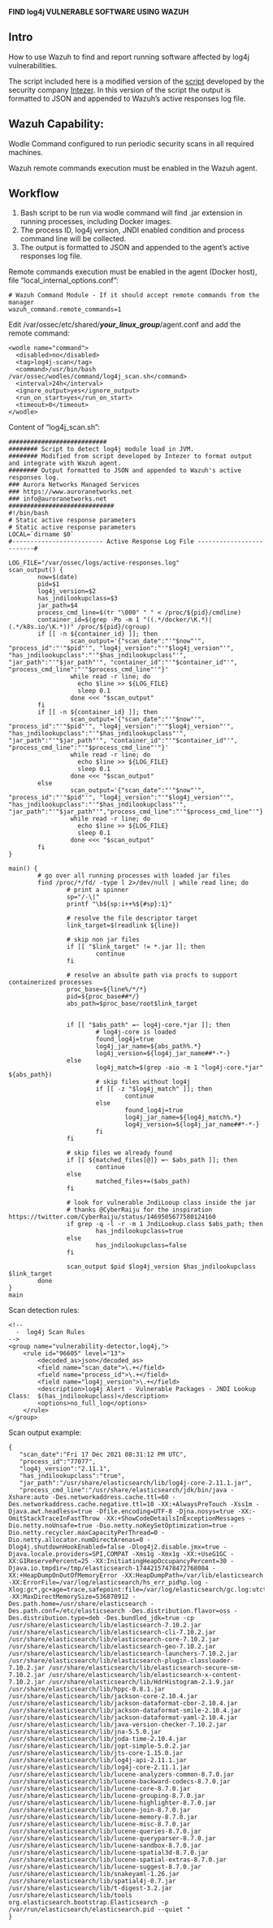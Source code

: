 **FIND log4j VULNERABLE SOFTWARE USING WAZUH**

## 

## Intro

How to use Wazuh to find and report running software affected by log4j vulnerabilities.

The script included here is a modified version of the [script](https://email.intezer.com/e3t/Btc/DL+113/cFVL-04/VVs_8H33c_sWN25wfhbfCjCWW4dVnpw4C7WTzN2NZZ3L3lLBGV1-WJV7CgZq3W1dm3-F97kvzJMPm1s24zvY8W5l2dq43FNnyxW6BYqDv2sg8LrW8NYFSM37l51zW8xQqJW8k1qn4W6_c9QY8sWvJbW3SBjyh1MZMGrVdWz9m1gNlRSVVsJ708lM76lW32ZwmP3f4vBPW7CXPdz5lhLktVczYLv5r3khgW6pw_mH44Sr6fW6vYMfS2HWB50N2Q3xKQ1v_4PV8L1yT93CRNYW35n_gq7vPkfvW432Mq477YMW4MW7S3LM-1j-W1gSJ455NsQDlVN1t8K3D4NPHN7S8BgFWpqZtN68phrm9T3Cw34H81) developed by the security company [Intezer](https://www.intezer.com/). In this version of the script the output is formatted to JSON and appended to Wazuh’s active responses log file.


## Wazuh Capability:

Wodle Command configured to run periodic security scans in all required machines.

Wazuh remote commands execution must be enabled in the Wazuh agent.


## Workflow

1. Bash script to be run via wodle command will find .jar extension in running processes, including Docker images.
2. The process ID, log4j version, JNDI enabled condition and process command line will be collected.
3. The output is formatted to JSON and appended to the agent’s active responses log file.

Remote commands execution must be enabled in the agent (Docker host), file “local_internal_options.conf”:


```
# Wazuh Command Module - If it should accept remote commands from the manager
wazuh_command.remote_commands=1
```


Edit /var/ossec/etc/shared/**_your_linux_group_**/agent.conf and add the remote command:


```
<wodle name="command">
  <disabled>no</disabled>
  <tag>log4j-scan</tag>
  <command>/usr/bin/bash /var/ossec/wodles/command/log4j_scan.sh</command>
  <interval>24h</interval>
  <ignore_output>yes</ignore_output>
  <run_on_start>yes</run_on_start>
  <timeout>0</timeout>
</wodle>
```


Content of “log4j_scan.sh”:


```
###########################
######## Script to detect log4j module load in JVM.
######## Modified from script developed by Intezer to format output and integrate with Wazuh agent. 
######## Output formatted to JSON and appended to Wazuh's active responses log.
### Aurora Networks Managed Services
### https://www.auroranetworks.net
### info@auroranetworks.net
#############################
#!/bin/bash
# Static active response parameters
# Static active response parameters
LOCAL=`dirname $0`
#------------------------- Active Response Log File -------------------------#

LOG_FILE="/var/ossec/logs/active-responses.log"
scan_output() {
        now=$(date)
        pid=$1
        log4j_version=$2
        has_jndilookupclass=$3
        jar_path=$4
        process_cmd_line=$(tr "\000" " " < /proc/${pid}/cmdline)
        container_id=$(grep -Po -m 1 "((.*/docker/\K.*)|(.*/k8s.io/\K.*))" /proc/${pid}/cgroup)
        if [[ -n ${container_id} ]]; then
                 scan_output='{"scan_date":"'"$now"'", "process_id":"'"$pid"'", "log4j_version":"'"$log4j_version"'", "has_jndilookupclass":"'"$has_jndilookupclass"'", "jar_path":"'"$jar_path"'", "container_id":"'"$container_id"'", "process_cmd_line":"'"$process_cmd_line"'"}'
                 while read -r line; do
                   echo $line >> ${LOG_FILE}
                   sleep 0.1
                 done <<< "$scan_output"
        fi
        if [[ -n ${container_id} ]]; then
                 scan_output='{"scan_date":"'"$now"'", "process_id":"'"$pid"'", "log4j_version":"'"$log4j_version"'", "has_jndilookupclass":"'"$has_jndilookupclass"'", "jar_path":"'"$jar_path"'", "container_id":"'"$container_id"'", "process_cmd_line":"'"$process_cmd_line"'"}'
                 while read -r line; do
                   echo $line >> ${LOG_FILE}
                   sleep 0.1
                 done <<< "$scan_output"
        else
                 scan_output='{"scan_date":"'"$now"'", "process_id":"'"$pid"'", "log4j_version":"'"$log4j_version"'", "has_jndilookupclass":"'"$has_jndilookupclass"'", "jar_path":"'"$jar_path"'","process_cmd_line":"'"$process_cmd_line"'"}'
                 while read -r line; do
                   echo $line >> ${LOG_FILE}
                   sleep 0.1
                 done <<< "$scan_output"
        fi    
}

main() {
        # go over all running processes with loaded jar files
        find /proc/*/fd/ -type l 2>/dev/null | while read line; do
                # print a spinner
                sp="/-\|"
                printf "\b${sp:i++%${#sp}:1}"

                # resolve the file descriptor target
                link_target=$(readlink ${line})

                # skip non jar files
                if [[ "$link_target" != *.jar ]]; then
                        continue
                fi

                # resolve an absulte path via procfs to support containerized processes
                proc_base=${line%/*/*}
                pid=${proc_base##*/}
                abs_path=$proc_base/root$link_target


                if [[ "$abs_path" =~ log4j-core.*jar ]]; then
                        # log4j-core is loaded
                        found_log4j=true
                        log4j_jar_name=${abs_path%.*}
                        log4j_version=${log4j_jar_name##*-*-}
                else
                        log4j_match=$(grep -aio -m 1 "log4j-core.*jar" ${abs_path})
                        # skip files without log4j
                        if [[ -z "$log4j_match" ]]; then
                                continue
                        else
                                found_log4j=true
                                log4j_jar_name=${log4j_match%.*}
                                log4j_version=${log4j_jar_name##*-*-}
                        fi
                fi

                # skip files we already found
                if [[ ${matched_files[@]} =~ $abs_path ]]; then
                        continue
                else
                        matched_files+=($abs_path)
                fi

                # look for vulnerable JndiLooup class inside the jar
                # thanks @CyberRaiju for the inspiration https://twitter.com/CyberRaiju/status/1469505677580124160
                if grep -q -l -r -m 1 JndiLookup.class $abs_path; then
                        has_jndilookupclass=true
                else
                        has_jndilookupclass=false
                fi

                scan_output $pid $log4j_version $has_jndilookupclass $link_target
        done
}
main
```


Scan detection rules:


```
<!--
  -  log4j Scan Rules
-->
<group name="vulnerability-detector,log4j,">
    <rule id="96605" level="13">
        <decoded_as>json</decoded_as>
        <field name="scan_date">\.+</field>
        <field name="process_id">\.+</field>
        <field name="log4j_version">\.+</field>
        <description>log4j Alert - Vulnerable Packages - JNDI Lookup Class:  $(has_jndilookupclass)</description>
        <options>no_full_log</options>
    </rule>
</group>
```


Scan output example:


```
{
   "scan_date":"Fri 17 Dec 2021 08:31:12 PM UTC",
   "process_id":"77077",
   "log4j_version":"2.11.1",
   "has_jndilookupclass":"true",
   "jar_path":"/usr/share/elasticsearch/lib/log4j-core-2.11.1.jar",
   "process_cmd_line":"/usr/share/elasticsearch/jdk/bin/java -Xshare:auto -Des.networkaddress.cache.ttl=60 -Des.networkaddress.cache.negative.ttl=10 -XX:+AlwaysPreTouch -Xss1m -Djava.awt.headless=true -Dfile.encoding=UTF-8 -Djna.nosys=true -XX:-OmitStackTraceInFastThrow -XX:+ShowCodeDetailsInExceptionMessages -Dio.netty.noUnsafe=true -Dio.netty.noKeySetOptimization=true -Dio.netty.recycler.maxCapacityPerThread=0 -Dio.netty.allocator.numDirectArenas=0 -Dlog4j.shutdownHookEnabled=false -Dlog4j2.disable.jmx=true -Djava.locale.providers=SPI,COMPAT -Xms1g -Xmx1g -XX:+UseG1GC -XX:G1ReservePercent=25 -XX:InitiatingHeapOccupancyPercent=30 -Djava.io.tmpdir=/tmp/elasticsearch-17442157478472768084 -XX:+HeapDumpOnOutOfMemoryError -XX:HeapDumpPath=/var/lib/elasticsearch -XX:ErrorFile=/var/log/elasticsearch/hs_err_pid%p.log -Xlog:gc*,gc+age=trace,safepoint:file=/var/log/elasticsearch/gc.log:utctime,pid,tags:filecount=32,filesize=64m -XX:MaxDirectMemorySize=536870912 -Des.path.home=/usr/share/elasticsearch -Des.path.conf=/etc/elasticsearch -Des.distribution.flavor=oss -Des.distribution.type=deb -Des.bundled_jdk=true -cp /usr/share/elasticsearch/lib/elasticsearch-7.10.2.jar /usr/share/elasticsearch/lib/elasticsearch-cli-7.10.2.jar /usr/share/elasticsearch/lib/elasticsearch-core-7.10.2.jar /usr/share/elasticsearch/lib/elasticsearch-geo-7.10.2.jar /usr/share/elasticsearch/lib/elasticsearch-launchers-7.10.2.jar /usr/share/elasticsearch/lib/elasticsearch-plugin-classloader-7.10.2.jar /usr/share/elasticsearch/lib/elasticsearch-secure-sm-7.10.2.jar /usr/share/elasticsearch/lib/elasticsearch-x-content-7.10.2.jar /usr/share/elasticsearch/lib/HdrHistogram-2.1.9.jar /usr/share/elasticsearch/lib/hppc-0.8.1.jar /usr/share/elasticsearch/lib/jackson-core-2.10.4.jar /usr/share/elasticsearch/lib/jackson-dataformat-cbor-2.10.4.jar /usr/share/elasticsearch/lib/jackson-dataformat-smile-2.10.4.jar /usr/share/elasticsearch/lib/jackson-dataformat-yaml-2.10.4.jar /usr/share/elasticsearch/lib/java-version-checker-7.10.2.jar /usr/share/elasticsearch/lib/jna-5.5.0.jar /usr/share/elasticsearch/lib/joda-time-2.10.4.jar /usr/share/elasticsearch/lib/jopt-simple-5.0.2.jar /usr/share/elasticsearch/lib/jts-core-1.15.0.jar /usr/share/elasticsearch/lib/log4j-api-2.11.1.jar /usr/share/elasticsearch/lib/log4j-core-2.11.1.jar /usr/share/elasticsearch/lib/lucene-analyzers-common-8.7.0.jar /usr/share/elasticsearch/lib/lucene-backward-codecs-8.7.0.jar /usr/share/elasticsearch/lib/lucene-core-8.7.0.jar /usr/share/elasticsearch/lib/lucene-grouping-8.7.0.jar /usr/share/elasticsearch/lib/lucene-highlighter-8.7.0.jar /usr/share/elasticsearch/lib/lucene-join-8.7.0.jar /usr/share/elasticsearch/lib/lucene-memory-8.7.0.jar /usr/share/elasticsearch/lib/lucene-misc-8.7.0.jar /usr/share/elasticsearch/lib/lucene-queries-8.7.0.jar /usr/share/elasticsearch/lib/lucene-queryparser-8.7.0.jar /usr/share/elasticsearch/lib/lucene-sandbox-8.7.0.jar /usr/share/elasticsearch/lib/lucene-spatial3d-8.7.0.jar /usr/share/elasticsearch/lib/lucene-spatial-extras-8.7.0.jar /usr/share/elasticsearch/lib/lucene-suggest-8.7.0.jar /usr/share/elasticsearch/lib/snakeyaml-1.26.jar /usr/share/elasticsearch/lib/spatial4j-0.7.jar /usr/share/elasticsearch/lib/t-digest-3.2.jar /usr/share/elasticsearch/lib/tools org.elasticsearch.bootstrap.Elasticsearch -p /var/run/elasticsearch/elasticsearch.pid --quiet "
}
```

